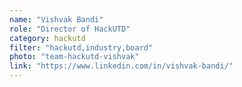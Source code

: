 ```yaml
---
name: "Vishvak Bandi"
role: "Director of HackUTD"
category: hackutd
filter: "hackutd,industry,board"
photo: "team-hackutd-vishvak"
link: "https://www.linkedin.com/in/vishvak-bandi/"
---
```

